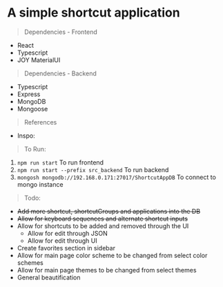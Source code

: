 # A simple shortcut application

> Dependencies - Frontend
- React
- Typescript
- JOY MaterialUI

> Dependencies - Backend
- Typescript
- Express
- MongoDB
- Mongoose

> References
- Inspo: 

> To Run: 
1. `npm run start` To run frontend
2. `npm run start --prefix src_backend` To run backend
3. `mongosh mongodb://192.168.0.171:27017/ShortcutAppDB` To connect to mongo instance


> Todo: 
- ~~Add more shortcut, shortcutGroups and applications into the DB~~
- ~~Allow for keyboard sequences and alternate shortcut inputs~~
- Allow for shortcuts to be added and removed through the UI 
    - Allow for edit through JSON
    - Allow for edit through UI
- Create favorites section in sidebar
- Allow for main page color scheme to be changed from select color schemes
- Allow for main page themes to be changed from select themes
- General beautification 